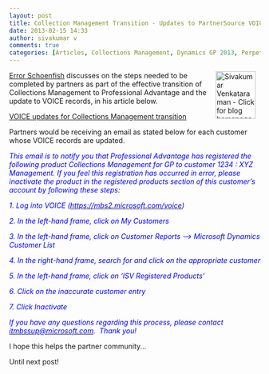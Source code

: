 ```yaml
---
layout: post
title: Collection Management Transition - Updates to PartnerSource VOICE
date: 2013-02-15 14:33
author: sivakumar v
comments: true
categories: [Articles, Collections Management, Dynamics GP 2013, Perpetual Licensing, Professional Advantage, Relationship Change, Sivakumar Venkataraman, Uncategorized]
---
```

<p style="text-align: left;"><a title="Sivakumar Venkataraman - Click for blog homepage"><img src="https://microsofttpd.github.io/assets/0871.sivav.jpg" alt="Sivakumar Venkataraman - Click for blog homepage" width="80" height="95" align="right" border="0" hspace="10" /></a><a title="Error Schoenfish" href="http://blogs.msdn.com/181517/ProfileUrlRedirect.ashx" target="_blank">Error Schoenfish</a> discusses on the steps needed to be completed by partners&nbsp;as part of the effective transition of Collections Management to Professional Advantage and the update to VOICE records, in his article below.</p>
<p><a title="VOICE updates for Collections Management transition" href="http://blogs.msdn.com/b/gp/archive/2013/02/15/voice-updates-for-collections-management-transition.aspx" target="_blank">VOICE updates for Collections Management transition</a></p>
<p>Partners would be receiving an email as stated below for each customer whose VOICE records are updated.</p>
<p><span style="color: #0000ff;"><em>This email is to notify you that Professional Advantage has registered the following product Collections Management for GP to customer 1234 : XYZ Management. If you feel this registration has occurred in error, please inactivate the product in the registered products section of this customer&rsquo;s account by following these steps:</em></span></p>
<p><span style="color: #0000ff;"><em>1. Log into VOICE (<a title="https://mbs2.microsoft.com/voice" href="https://mbs2.microsoft.com/voice" target="_blank"><span style="color: #0000ff;">https://mbs2.microsoft.com/voice</span></a>)</em></span></p>
<p><span style="color: #0000ff;"><em>2. In the left-hand frame, click on My Customers</em></span></p>
<p><span style="color: #0000ff;"><em>3. In the left-hand frame, click on Customer Reports --&gt; Microsoft Dynamics Customer List</em></span></p>
<p><span style="color: #0000ff;"><em>4. In the right-hand frame, search for and click on the appropriate customer</em></span></p>
<p><span style="color: #0000ff;"><em>5. In the left-hand frame, click on &lsquo;ISV Registered Products&rsquo;</em></span></p>
<p><span style="color: #0000ff;"><em>6. Click on the inaccurate customer entry</em></span></p>
<p><span style="color: #0000ff;"><em>7. Click Inactivate</em></span></p>
<p><span style="color: #0000ff;"><em>If you have any questions regarding this process, please contact <a href="mailto:itmbssup@microsoft.com" target="_blank"><span style="color: #0000ff;">itmbssup@microsoft.com</span></a>.&nbsp; Thank you!</em></span></p>
<p>I hope this helps the partner community...</p>
<p>Until next post!&nbsp;</p>

